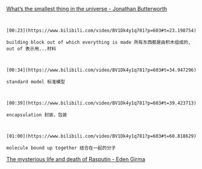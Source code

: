 [What’s the smallest thing in the universe - Jonathan Butterworth](https://www.bilibili.com/video/BV1Dk4y1q781?p=603)

```ad-note


[00:23](https://www.bilibili.com/video/BV1Dk4y1q781?p=603#t=23.198754)

building block out of which everything is made 所有东西都是由积木组成的, out of 表示用...材料

```

```ad-note


[00:34](https://www.bilibili.com/video/BV1Dk4y1q781?p=603#t=34.947296)

standard model 标准模型

```

```ad-note


[00:39](https://www.bilibili.com/video/BV1Dk4y1q781?p=603#t=39.423713)

encapsulation 封装，包装

```

```ad-note


[01:00](https://www.bilibili.com/video/BV1Dk4y1q781?p=603#t=60.818629)

molecule bound up together 结合在一起的分子

```

[The mysterious life and death of Rasputin - Eden Girma](https://www.bilibili.com/video/BV1Dk4y1q781?p=604)


```ad-note



```